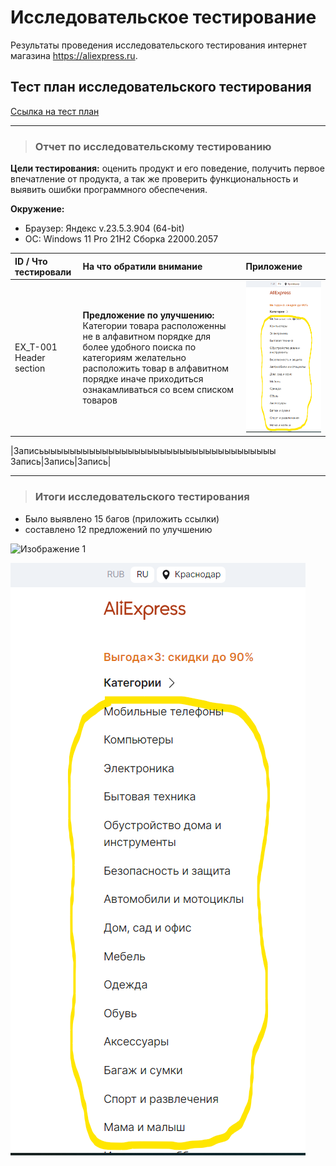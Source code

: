 # Исследовательское тестирование

Результаты проведения исследовательского тестирования интернет магазина <https://aliexpress.ru>.

## Тест план исследовательского тестирования

[Ссылка на тест план](https://drive.google.com/file/d/1hGyy46EEzevJ54Pv30X1vLxoXerlwpb2/view?usp=sharing)

---

>### Отчет по исследовательскому тестированию

**Цели тестирования:** оценить продукт и его поведение, получить первое впечатление от продукта, а так же проверить функциональность и выявить ошибки программного обеспечения.

**Окружение:**  

* Браузер: Яндекс  v.23.5.3.904 (64-bit)
* OC: Windows 11 Pro 21H2 Сборка 22000.2057

| ID / Что тестировали         | На что обратили внимание                           | Приложение |
|:-                            |:-                                                  |:-|
| EX_T-001 <br> Header section | **Предложение по улучшению:** Категории товара расположенны не в алфавитном порядке для более удобного поиска по категориям желательно расположить товар в алфавитном порядке иначе приходиться ознакамливаться со всем списком товаров                   | ![Изображение 1](../assets/img_ex_t/cat.png "Логотип Markdown") |

|Записьыыыыыыыыыыыыыыыыыыыыыыыыыыыыыыыыыыыы <br>   Запись|Запись|Запись|

---

>### Итоги исследовательского тестирования

* Было выявлено 15 багов (приложить ссылки)
* составлено 12 предложений по улучшению


![Изображение 1](https://drive.google.com/file/d/1dqC9dz481GM7pxpm0RWZeWuQ-2GOAzVq/view?usp=sharing "Логотип Markdown")

![Изображение 1](../assets/img_ex_t/cat.png "Логотип Markdown")
